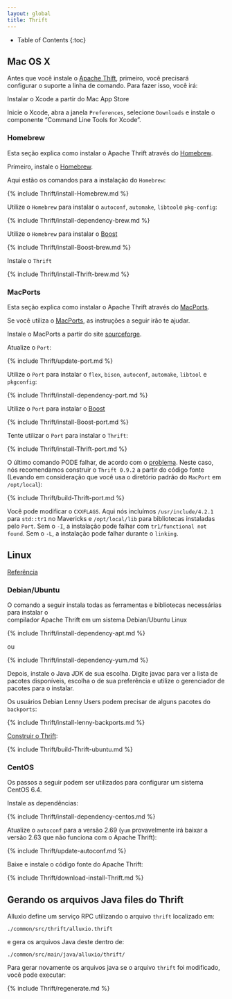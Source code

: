```yaml
---
layout: global
title: Thrift
---
```


* Table of Contents
{:toc}

## Mac OS X

Antes que você instale o [Apache Thift](http://thrift.apache.org), primeiro, você precisará  
configurar o suporte a linha de comando. Para fazer isso, você irá:

Instalar o Xcode a partir do Mac App Store

Inicie o Xcode, abra a janela `Preferences`, selecione `Downloads` e instale
    o componente “Command Line Tools for Xcode”.

### Homebrew

Esta seção explica como instalar o Apache Thrift através do [Homebrew](http://brew.sh/).

Primeiro, instale o [Homebrew](http://brew.sh/).

Aqui estão os comandos para a instalação do `Homebrew`:

{% include Thrift/install-Homebrew.md %}

Utilize o `Homebrew` para instalar o `autoconf`, `automake`, `libtool`e `pkg-config`:

{% include Thrift/install-dependency-brew.md %}

Utilize o `Homebrew` para instalar o [Boost](http://www.boost.org/)

{% include Thrift/install-Boost-brew.md %}

Instale o `Thrift`

{% include Thrift/install-Thrift-brew.md %}

### MacPorts

Esta seção explica como instalar o Apache Thrift através do [MacPorts](http://macports.org).

Se você utiliza o [MacPorts](http://macports.org), as instruções a seguir irão te ajudar.

Instale o MacPorts a partir do site [sourceforge](http://sourceforge.net/projects/macports/).

Atualize o `Port`:

{% include Thrift/update-port.md %}

Utilize o `Port` para instalar o `flex`, `bison`, `autoconf`, `automake`, `libtool` e `pkgconfig`:

{% include Thrift/install-dependency-port.md %}

Utilize o `Port` para instalar o [Boost](http://www.boost.org/)

{% include Thrift/install-Boost-port.md %}

Tente utilizar o `Port` para instalar o `Thrift`:

{% include Thrift/install-Thrift-port.md %}

O último comando PODE falhar, de acordo com o [problema](https://trac.macports.org/ticket/41172).
Neste caso, nós recomendamos construir o `Thrift 0.9.2` a partir do código fonte (Levando em consideração
que você usa o diretório padrão do `MacPort` em `/opt/local`):

{% include Thrift/build-Thrift-port.md %}

Você pode modificar o `CXXFLAGS`. Aqui nós incluímos `/usr/include/4.2.1` para `std::tr1` no Mavericks e
`/opt/local/lib` para bibliotecas instaladas pelo `Port`. Sem o `-I`, a instalação pode falhar com
`tr1/functional not found`. Sem o `-L`, a instalação pode falhar durante o `linking`.

## Linux

[Referência](http://thrift.apache.org/docs/install/)

### Debian/Ubuntu

O comando a seguir instala todas as ferramentas e bibliotecas necessárias para instalar o  
compilador Apache Thrift em um sistema Debian/Ubuntu Linux

{% include Thrift/install-dependency-apt.md %}

ou

{% include Thrift/install-dependency-yum.md %}

Depois, instale o Java JDK de sua escolha. Digite javac para ver a lista de pacotes disponíveis,
escolha o de sua preferência e utilize o gerenciador de pacotes para o instalar.

Os usuários Debian Lenny Users podem precisar de alguns pacotes do `backports`:

{% include Thrift/install-lenny-backports.md %}

[Construir o Thrift](http://thrift.apache.org/docs/BuildingFromSource):

{% include Thrift/build-Thrift-ubuntu.md %}

### CentOS

Os passos a seguir podem ser utilizados para configurar um sistema CentOS 6.4.

Instale as dependências:

{% include Thrift/install-dependency-centos.md %}

Atualize o `autoconf` para a versão 2.69 (`yum` provavelmente irá baixar a versão 2.63 que não funciona com o Apache Thrift):

{% include Thrift/update-autoconf.md %}

Baixe e instale o código fonte do Apache Thrift:

{% include Thrift/download-install-Thrift.md %}

## Gerando os arquivos Java files do Thrift

Alluxio define um serviço RPC utilizando o arquivo `thrift` localizado em:

    ./common/src/thrift/alluxio.thrift

e gera os arquivos Java deste dentro de:

    ./common/src/main/java/alluxio/thrift/

Para gerar novamente os arquivos java se o arquivo `thrift` foi modificado, você pode executar:

{% include Thrift/regenerate.md %}
